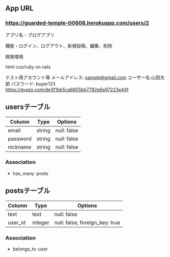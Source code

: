 ## App URL

### **https://guarded-temple-00608.herokuapp.com/users/2**


<p>アプリ名・ブログアプリ</p>

<p>機能・ログイン、ログアウト、新規投稿、編集、削除</p>

<p>開発環境</p>
html css/ruby on rails

テスト用アカウント等
メールアドレス: sample@gmail.com
ユーザー名:山田太郎
パスワード: buyer123
https://gyazo.com/de3f1bb5ca6855bb7782e6e97223e44f

## usersテーブル
|Column|Type|Options|
|------|----|-------|
|email|string|null: false|
|password|string|null: false|
|nickname|string|null: false|
### Association
- has_many :posts


## postsテーブル
|Column|Type|Options|
|------|----|-------|
|text|text|null: false|
|user_id|integer|null: false, foreign_key: true|
### Association
- belongs_to :user

